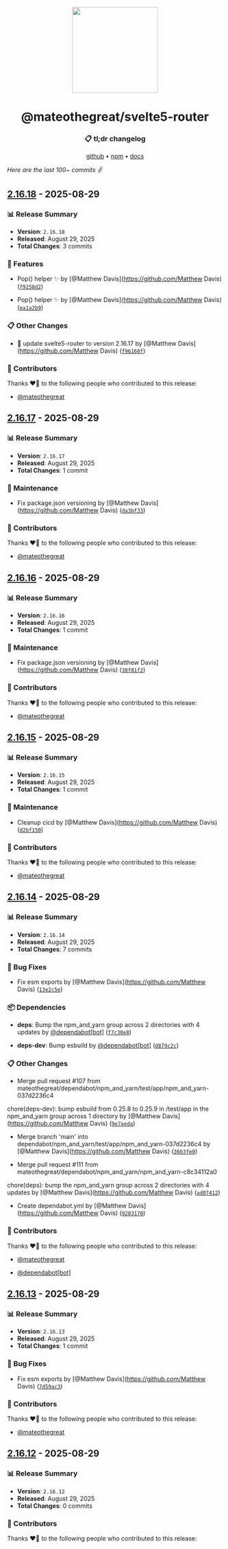 <div align="center">
<img src="tag.png" width="200" />
<h1><strong>@mateothegreat/svelte5-router</strong></h1>
<h3>📋 tl;dr changelog</h3>
<p>
<a href="https://github.com/mateothegreat/svelte5-router">github</a> •
<a href="https://www.npmjs.com/package/mateothegreat/svelte5-router">npm</a> •
<a href="https://svelte5-router.docs.matthewdavis.io">docs</a>
</p>
</div>

<div><em>Here are the last 100~ commits ✌️</em></div>

## [2.16.18](https://github.com/mateothegreat/svelte5-router/releases/tag/2.16.18) - 2025-08-29

### 📊 Release Summary
- **Version**: `2.16.18`
- **Released**: August 29, 2025
- **Total Changes**: 3 commits

### 🚀 Features

-   Pop() helper ✨  by [@Matthew Davis](https://github.com/Matthew Davis)  ([`f9258d2`](https://github.com/mateothegreat/svelte5-router/commit/f9258d2ca6ee55ebecdd3b8c11776e498142a7f7))

-   Pop() helper ✨  by [@Matthew Davis](https://github.com/Matthew Davis)  ([`ea1a2b9`](https://github.com/mateothegreat/svelte5-router/commit/ea1a2b98bb95382cb3e50ebef4fae7c03f96ca03))

### 📋 Other Changes

-   :wrench: update svelte5-router to version 2.16.17  by [@Matthew Davis](https://github.com/Matthew Davis)  ([`f96168f`](https://github.com/mateothegreat/svelte5-router/commit/f96168f68051208831809f64b02d9188e6132831))

### 👥 Contributors

Thanks ❤️‍🔥 to the following people who contributed to this release:

- [@mateothegreat](https://github.com/mateothegreat)
## [2.16.17](https://github.com/mateothegreat/svelte5-router/releases/tag/2.16.17) - 2025-08-29

### 📊 Release Summary
- **Version**: `2.16.17`
- **Released**: August 29, 2025
- **Total Changes**: 1 commit

### 🔧 Maintenance

-   Fix package.json versioning  by [@Matthew Davis](https://github.com/Matthew Davis)  ([`da3bf33`](https://github.com/mateothegreat/svelte5-router/commit/da3bf3346faf4e4dd517777dcf89dba517319577))

### 👥 Contributors

Thanks ❤️‍🔥 to the following people who contributed to this release:

- [@mateothegreat](https://github.com/mateothegreat)
## [2.16.16](https://github.com/mateothegreat/svelte5-router/releases/tag/2.16.16) - 2025-08-29

### 📊 Release Summary
- **Version**: `2.16.16`
- **Released**: August 29, 2025
- **Total Changes**: 1 commit

### 🔧 Maintenance

-   Fix package.json versioning  by [@Matthew Davis](https://github.com/Matthew Davis)  ([`38f81f2`](https://github.com/mateothegreat/svelte5-router/commit/38f81f2bdeb329a84198219c4d363420bca10e52))

### 👥 Contributors

Thanks ❤️‍🔥 to the following people who contributed to this release:

- [@mateothegreat](https://github.com/mateothegreat)
## [2.16.15](https://github.com/mateothegreat/svelte5-router/releases/tag/2.16.15) - 2025-08-29

### 📊 Release Summary
- **Version**: `2.16.15`
- **Released**: August 29, 2025
- **Total Changes**: 1 commit

### 🔧 Maintenance

-   Cleanup cicd  by [@Matthew Davis](https://github.com/Matthew Davis)  ([`d2bf150`](https://github.com/mateothegreat/svelte5-router/commit/d2bf150aa6d8b7e799ac7258f42e34ed805db38d))

### 👥 Contributors

Thanks ❤️‍🔥 to the following people who contributed to this release:

- [@mateothegreat](https://github.com/mateothegreat)
## [2.16.14](https://github.com/mateothegreat/svelte5-router/releases/tag/2.16.14) - 2025-08-29

### 📊 Release Summary
- **Version**: `2.16.14`
- **Released**: August 29, 2025
- **Total Changes**: 7 commits

### 🐛 Bug Fixes

-   Fix esm exports  by [@Matthew Davis](https://github.com/Matthew Davis)  ([`13e2c5e`](https://github.com/mateothegreat/svelte5-router/commit/13e2c5ebb862d6e7a0b93ff4b3ba40211209b810))

### 📦 Dependencies

- **deps**:   Bump the npm_and_yarn group across 2 directories with 4 updates  by [@dependabot[bot]](https://github.com/dependabot[bot])  ([`f7c30e8`](https://github.com/mateothegreat/svelte5-router/commit/f7c30e89b0c38f7e20b767042eace272a94eb637))

- **deps-dev**:   Bump esbuild  by [@dependabot[bot]](https://github.com/dependabot[bot])  ([`d879c2c`](https://github.com/mateothegreat/svelte5-router/commit/d879c2c4a8f4cf96ce64bccc5924f7c62a4ca254))

### 📋 Other Changes

-   Merge pull request #107 from mateothegreat/dependabot/npm_and_yarn/test/app/npm_and_yarn-037d2236c4

chore(deps-dev): bump esbuild from 0.25.8 to 0.25.9 in /test/app in the npm_and_yarn group across 1 directory  by [@Matthew Davis](https://github.com/Matthew Davis)  ([`9e7aeda`](https://github.com/mateothegreat/svelte5-router/commit/9e7aeda5059d707eaf62febd9c3fdcb459dc0d2c))

-   Merge branch 'main' into dependabot/npm_and_yarn/test/app/npm_and_yarn-037d2236c4  by [@Matthew Davis](https://github.com/Matthew Davis)  ([`36b3fe0`](https://github.com/mateothegreat/svelte5-router/commit/36b3fe0901807f95da063327dd4b811ec0e9bee1))

-   Merge pull request #111 from mateothegreat/dependabot/npm_and_yarn/npm_and_yarn-c8c34112a0

chore(deps): bump the npm_and_yarn group across 2 directories with 4 updates  by [@Matthew Davis](https://github.com/Matthew Davis)  ([`ad07412`](https://github.com/mateothegreat/svelte5-router/commit/ad07412c37173ccff7fba939ec556a93f9f5697d))

-   Create dependabot.yml  by [@Matthew Davis](https://github.com/Matthew Davis)  ([`9203170`](https://github.com/mateothegreat/svelte5-router/commit/92031701dc52f71ecae7e987662a67c20909f7f0))

### 👥 Contributors

Thanks ❤️‍🔥 to the following people who contributed to this release:

- [@mateothegreat](https://github.com/mateothegreat)

- [@dependabot[bot]](https://github.com/dependabot[bot])
## [2.16.13](https://github.com/mateothegreat/svelte5-router/releases/tag/2.16.13) - 2025-08-29

### 📊 Release Summary
- **Version**: `2.16.13`
- **Released**: August 29, 2025
- **Total Changes**: 1 commit

### 🐛 Bug Fixes

-   Fix esm exports  by [@Matthew Davis](https://github.com/Matthew Davis)  ([`7d59ac3`](https://github.com/mateothegreat/svelte5-router/commit/7d59ac34bba8991791f0f997bd2e29db0ae54704))

### 👥 Contributors

Thanks ❤️‍🔥 to the following people who contributed to this release:

- [@mateothegreat](https://github.com/mateothegreat)
## [2.16.12](https://github.com/mateothegreat/svelte5-router/releases/tag/2.16.12) - 2025-08-29

### 📊 Release Summary
- **Version**: `2.16.12`
- **Released**: August 29, 2025
- **Total Changes**: 0 commits

### 👥 Contributors

Thanks ❤️‍🔥 to the following people who contributed to this release:

